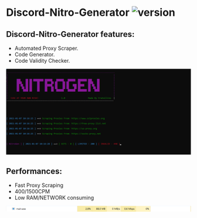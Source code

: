 # Discord-Nitro-Generator ![version](https://img.shields.io/badge/version-1.0.0-green)

## Discord-Nitro-Generator features:
* Automated Proxy Scraper.
* Code Generator.
* Code Validity Checker.

<p align="center">
  <img src="imgs/Cattura.PNG" alt="Size Limit CLI" width="738">
</p>

## Performances:
* Fast Proxy Scraping
* 400/1500CPM
* Low RAM/NETWORK consuming
<p align="center">
  <img src="imgs/Cattura1.PNG" alt="Size Limit CLI" width="738">
</p>
